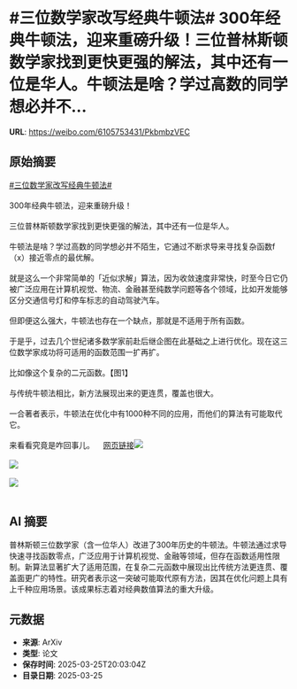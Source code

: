# #三位数学家改写经典牛顿法# 300年经典牛顿法，迎来重磅升级！三位普林斯顿数学家找到更快更强的解法，其中还有一位是华人。牛顿法是啥？学过高数的同学想必并不...

**URL**: https://weibo.com/6105753431/PkbmbzVEC

## 原始摘要

<a href="https://m.weibo.cn/search?containerid=231522type%3D1%26t%3D10%26q%3D%23%E4%B8%89%E4%BD%8D%E6%95%B0%E5%AD%A6%E5%AE%B6%E6%94%B9%E5%86%99%E7%BB%8F%E5%85%B8%E7%89%9B%E9%A1%BF%E6%B3%95%23&amp;extparam=%23%E4%B8%89%E4%BD%8D%E6%95%B0%E5%AD%A6%E5%AE%B6%E6%94%B9%E5%86%99%E7%BB%8F%E5%85%B8%E7%89%9B%E9%A1%BF%E6%B3%95%23" data-hide=""><span class="surl-text">#三位数学家改写经典牛顿法#</span></a> <br><br>300年经典牛顿法，迎来重磅升级！<br><br>三位普林斯顿数学家找到更快更强的解法，其中还有一位是华人。<br><br>牛顿法是啥？学过高数的同学想必并不陌生，它通过不断求导来寻找复杂函数f（x）接近零点的最优解。<br><br>就是这么一个非常简单的「近似求解」算法，因为收敛速度非常快，时至今日它仍被广泛应用在计算机视觉、物流、金融甚至纯数学问题等各个领域，比如开发能够区分交通信号灯和停车标志的自动驾驶汽车。<br><br>但即便这么强大，牛顿法也存在一个缺点，那就是不适用于所有函数。<br><br>于是乎，过去几个世纪诸多数学家前赴后继企图在此基础之上进行优化。现在这三位数学家成功将可适用的函数范围一扩再扩。<br><br>比如像这个复杂的二元函数。【图1】<br><br>与传统牛顿法相比，新方法展现出来的更连贯，覆盖也很大。<br><br>一合著者表示，牛顿法在优化中有1000种不同的应用，而他们的算法有可能取代它。<br><br>来看看究竟是咋回事儿。<a href="https://weibo.cn/sinaurl?u=https%3A%2F%2Fmp.weixin.qq.com%2Fs%2FSnAxb5YYYLyhHa8-gBUvcA" data-hide=""><span class="url-icon"><img style="width: 1rem;height: 1rem" src="https://h5.sinaimg.cn/upload/2015/09/25/3/timeline_card_small_web_default.png" referrerpolicy="no-referrer"></span><span class="surl-text">网页链接</span></a><img style="" src="https://tvax3.sinaimg.cn/large/006Fd7o3ly1hzt8gwuh95j30ng0rcwpu.jpg" referrerpolicy="no-referrer"><br><br><img style="" src="https://tvax1.sinaimg.cn/large/006Fd7o3ly1hzt8h174vxj31n21z4qv8.jpg" referrerpolicy="no-referrer"><br><br><img style="" src="https://tvax2.sinaimg.cn/large/006Fd7o3ly1hzt8h4gbfoj316n1shkjo.jpg" referrerpolicy="no-referrer"><br><br>

## AI 摘要

普林斯顿三位数学家（含一位华人）改进了300年历史的牛顿法。牛顿法通过求导快速寻找函数零点，广泛应用于计算机视觉、金融等领域，但存在函数适用性限制。新算法显著扩大了适用范围，在复杂二元函数中展现出比传统方法更连贯、覆盖面更广的特性。研究者表示这一突破可能取代原有方法，因其在优化问题上具有上千种应用场景。该成果标志着对经典数值算法的重大升级。

## 元数据

- **来源**: ArXiv
- **类型**: 论文
- **保存时间**: 2025-03-25T20:03:04Z
- **目录日期**: 2025-03-25

